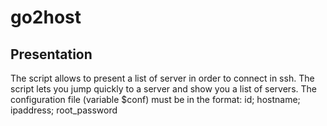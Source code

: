 # go2host

## Presentation

The script allows to present a list of server in order to connect in ssh. The script lets you jump quickly to a server and show you a list of servers. The configuration file (variable $conf) must be in the format:
id; hostname; ipaddress; root_password
